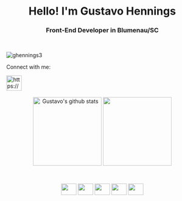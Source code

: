 <div>
  <h1 align="center">Hello! I'm Gustavo Hennings</h1>
  <h3 align="center">Front-End Developer in Blumenau/SC</h3>
</div>
<br>

<p align="left"> <img src="https://komarev.com/ghpvc/?username=ghennings3&label=Profile%20views&color=0e75b6&style=flat" alt="ghennings3" /> </p>

<div>
  <p>Connect with me:</p>  
  <a href="https://br.linkedin.com/in/gustavohennings" target="blank"><img src="https://cdn.jsdelivr.net/gh/devicons/devicon/icons/linkedin/linkedin-original.svg" height="40" weight="50" alt="https://br.linkedin.com/in/gustavohennings" /></a> 
</div>

<br>

<div align="center">
  <img align="center" height="180em" src="https://github-readme-stats.vercel.app/api?username=ghennings3&show_icons=true&theme=radical" alt="Gustavo's github stats" /> 
  <img align="center" height="180em" src="https://github-readme-stats.vercel.app/api/top-langs/?username=ghennings3&theme=radical&layout=compact" />
</div>

##

<div align="center" style="display: inline_block"><br>
  <img align="center" alt"Gus-HTML" height="30" width="40" src="https://cdn.jsdelivr.net/gh/devicons/devicon/icons/html5/html5-original.svg">
  <img align="center" alt"Gus-HTML" height="30" width="40" src="https://cdn.jsdelivr.net/gh/devicons/devicon/icons/css3/css3-original.svg">
  <img align="center" alt"Gus-HTML" height="30" width="40" src="https://cdn.jsdelivr.net/gh/devicons/devicon/icons/javascript/javascript-original.svg">
  <img align="center" alt"Gus-HTML" height="30" width="40" src="https://cdn.jsdelivr.net/gh/devicons/devicon/icons/react/react-original.svg">
  <img align="center" alt"Gus-HTML" height="30" width="40" src="https://cdn.jsdelivr.net/gh/devicons/devicon/icons/git/git-original.svg">
</div>

